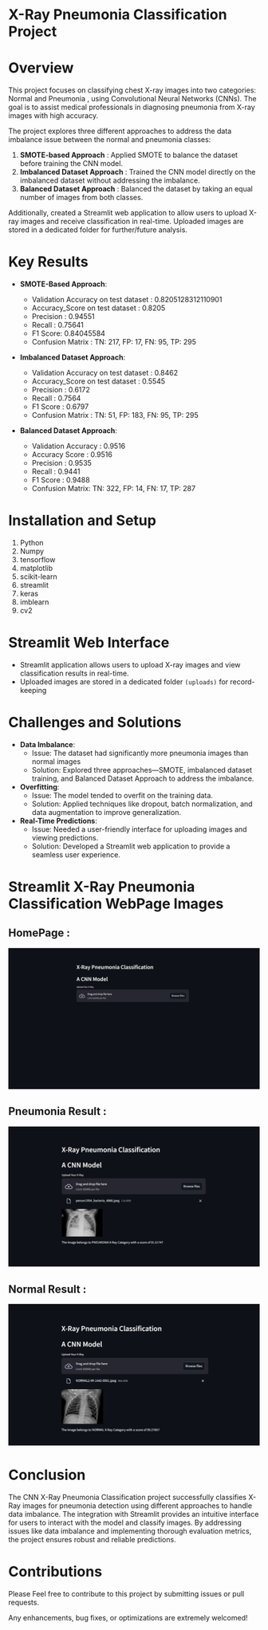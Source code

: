 
<h1> X-Ray Pneumonia Classification Project </h1>

# Overview

This project focuses on classifying chest X-ray images into two categories: Normal and Pneumonia , using Convolutional Neural Networks (CNNs). The goal is to assist medical professionals in diagnosing pneumonia from X-ray images with high accuracy.

The project explores three different approaches to address the data imbalance issue between the normal and pneumonia classes:

1. **SMOTE-based Approach** : Applied SMOTE to balance the dataset before training the CNN model.
2. **Imbalanced Dataset Approach** : Trained the CNN model directly on the imbalanced dataset without addressing the imbalance.
3. **Balanced Dataset Approach** : Balanced the dataset by taking an equal number of images from both classes.

Additionally, created a Streamlit web application to allow users to upload X-ray images and receive classification in real-time. Uploaded images are stored in a dedicated folder for further/future analysis.


# Key Results

- **SMOTE-Based Approach**:
    - Validation Accuracy on test dataset : 0.8205128312110901
    - Accuracy_Score on test dataset : 0.8205
    - Precision : 0.94551
    - Recall : 0.75641
    - F1 Score:  0.84045584
    - Confusion Matrix : TN: 217, FP: 17, FN: 95, TP: 295

- **Imbalanced Dataset Approach**:
    - Validation Accuracy on test dataset : 0.8462
    - Accuracy_Score on test dataset : 0.5545
    - Precision : 0.6172
    - Recall : 0.7564
    - F1 Score : 0.6797
    - Confusion Matrix : TN: 51, FP: 183, FN: 95, TP: 295

- **Balanced  Dataset Approach**:
    - Validation Accuracy : 0.9516
    - Accuracy Score : 0.9516
    - Precision : 0.9535
    - Recall : 0.9441
    - F1 Score : 0.9488
    - Confusion Matrix: TN: 322, FP: 14, FN: 17, TP: 287



# Installation and Setup

1. Python
2. Numpy
3. tensorflow
4. matplotlib
5. scikit-learn
6. streamlit
7. keras
8. imblearn
9. cv2

# Streamlit Web Interface
* Streamlit application allows users to upload X-ray images and view classification results in real-time.
* Uploaded images are stored in a dedicated folder `(uploads)` for record-keeping


# Challenges and Solutions
- **Data Imbalance**:
    - Issue: The dataset had significantly more pneumonia images than normal images
    - Solution: Explored three approaches—SMOTE, imbalanced dataset training, and Balanced Dataset Approach to address the imbalance.
- **Overfitting**:
    - Issue: The model tended to overfit on the training data.
    - Solution: Applied techniques like dropout, batch normalization, and data augmentation to improve generalization.  
- **Real-Time Predictions**:
    - Issue: Needed a user-friendly interface for uploading images and viewing predictions.
    - Solution: Developed a Streamlit web application to provide a seamless user experience.



# Streamlit X-Ray Pneumonia Classification WebPage Images 

## HomePage :
![HomePage](webPageImages/homePage.png)

## Pneumonia Result :
![Pneumonia Classification Result](webPageImages/pneumoniaResult.png)

## Normal Result :
![Normal Classification Result](webPageImages/normalResult.png)



# Conclusion
The CNN X-Ray Pneumonia Classification project successfully classifies X-Ray images for pneumonia detection using different approaches to handle data imbalance. The integration with Streamlit provides an intuitive interface for users to interact with the model and classify images. By addressing issues like data imbalance and implementing thorough evaluation metrics, the project ensures robust and reliable predictions.


# Contributions
Please Feel free to contribute to this project by submitting issues or pull requests.

Any enhancements, bug fixes, or optimizations are extremely welcomed!


